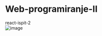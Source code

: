 # Web-programiranje-II

 react-ispit-2 <br>
![image](https://user-images.githubusercontent.com/59321839/170151094-5bb37904-fd48-4477-9a2c-4b8c0b262607.png)
